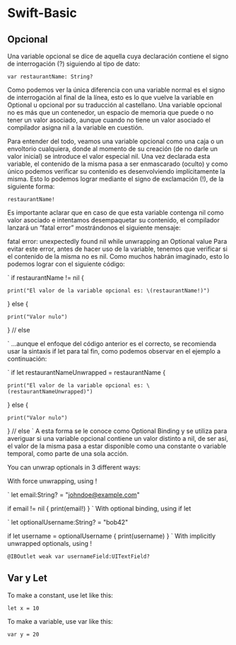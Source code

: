 # Swift-Basic

## Opcional
Una variable opcional se dice de aquella cuya declaración contiene el signo de interrogación (?) siguiendo al tipo de dato:

`var restaurantName: String?`

Como podemos ver la única diferencia con una variable normal es el signo de interrogación al final de la línea, esto es lo que vuelve la variable en Optional u opcional por su traducción al castellano. Una variable opcional no es más que un contenedor, un espacio de memoria que puede o no tener un valor asociado, aunque cuando no tiene un valor asociado el compilador asigna nil a la variable en cuestión.

Para entender del todo, veamos una variable opcional como una caja o un envoltorio cualquiera, donde al momento de su creación (de no darle un valor inicial) se introduce el valor especial nil. Una vez declarada esta variable, el contenido de la misma pasa a ser enmascarado (oculto) y como único podemos verificar su contenido es desenvolviendo implícitamente la misma. Esto lo podemos lograr mediante el signo de exclamación (!), de la siguiente forma:

`restaurantName!`

Es importante aclarar que en caso de que esta variable contenga nil como valor asociado e intentamos desempaquetar su contenido, el compilador lanzará un “fatal error” mostrándonos el siguiente mensaje:

fatal error: unexpectedly found nil while unwrapping an Optional value
Para evitar este error, antes de hacer uso de la variable, tenemos que verificar si el contenido de la misma no es nil. Como muchos habrán imaginado, esto lo podemos lograr con el siguiente código:

`
if restaurantName != nil {

    print("El valor de la variable opcional es: \(restaurantName!)")

} else {

    print("Valor nulo")

} // else

`
…aunque el enfoque del código anterior es el correcto, se recomienda usar la sintaxis if let para tal fin, como podemos observar en el ejemplo a continuación:

`
if let restaurantNameUnwrapped = restaurantName {

    print("El valor de la variable opcional es: \(restaurantNameUnwrapped)")

} else {

    print("Valor nulo")

} // else
`
A esta forma se le conoce como Optional Binding y se utiliza para averiguar si una variable opcional contiene un valor distinto a nil, de ser así, el valor de la misma pasa a estar disponible como una constante o variable temporal, como parte de una sola acción.

You can unwrap optionals in 3 different ways:

With force unwrapping, using !

`
let email:String? = "johndoe@example.com"

if email != nil {
    print(email!)
}
`
With optional binding, using if let

`
let optionalUsername:String? = "bob42"

if let username = optionalUsername {
    print(username)
}
`
With implicitly unwrapped optionals, using !

`@IBOutlet weak var usernameField:UITextField?`

## Var y Let

To make a constant, use let like this:

`let x = 10`

To make a variable, use var like this:

`var y = 20`


